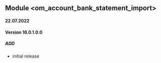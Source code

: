 ## Module <om_account_bank_statement_import>

#### 22.07.2022
#### Version 16.0.1.0.0
##### ADD
- initial release

